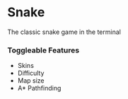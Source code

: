 # Snake

The classic snake game in the terminal

### Toggleable Features
- Skins
- Difficulty
- Map size
- A* Pathfinding
